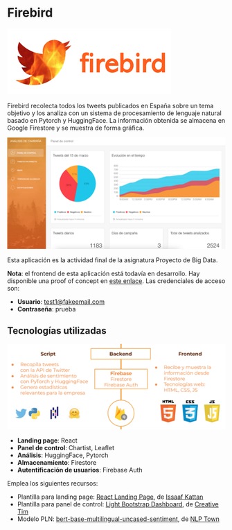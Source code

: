 # Firebird

![](images/logo.png)

Firebird recolecta todos los tweets publicados en España sobre un tema objetivo y los analiza con un sistema de procesamiento de lenguaje natural basado en Pytorch y HuggingFace. La información obtenida se almacena en Google Firestore y se muestra de forma gráfica.



![](images/dashboard.png)



Esta aplicación es la actividad final de la asignatura Proyecto de Big Data.

**Nota**: el frontend de esta aplicación está todavía en desarrollo. Hay disponible una proof of concept en [este enlace](https://af2047.github.io/firebird-dashboard/login/). Las credenciales de acceso son:

* **Usuario**: test1@fakeemail.com
* **Contraseña**: prueba



## Tecnologías utilizadas

![](images/estructura.png)

* **Landing page**: React
* **Panel de control**: Chartist, Leaflet
* **Análisis**: HuggingFace, Pytorch 
* **Almacenamiento**: Firestore
* **Autentificación de usuarios**: Firebase Auth



Emplea los siguientes recursos:

* Plantilla para landing page: [React Landing Page](https://github.com/issaafalkattan/React-Landing-Page-Template), de [Issaaf Kattan](https://github.com/issaafalkattan)
* Plantilla para panel de control: [Light Bootstrap Dashboard](https://www.creative-tim.com/product/light-bootstrap-dashboard), de [Creative Tim](creative-tim.com)
* Modelo PLN: [bert-base-multilingual-uncased-sentiment](https://huggingface.co/nlptown/bert-base-multilingual-uncased-sentiment), de [NLP Town](https://www.nlp.town/)